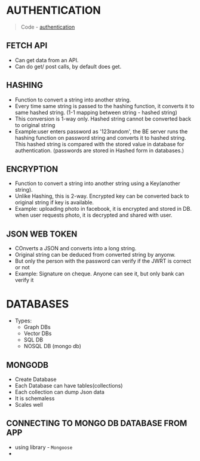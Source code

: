 # AUTHENTICATION
> Code - [authentication](/00_MY_UPDATES/ClassCodes/3_2_Authentication/)

## FETCH API
* Can get data from an API.
* Can do get/ post calls, by default does get.

## HASHING
* Function to convert a string into another string.
* Every time same string is passed to the hashing function, it converts it to same hashed string. (1-1 mapping between string - hashed string)
* This conversion is 1-way only. Hashed string cannot be converted back to original string
* Example:user enters password as '123random', the BE server runs the hashing function on password string and converts it to hashed string. This hashed string is compared with the stored value in database for authentication. (passwords are stored in Hashed form in databases.)

## ENCRYPTION
* Function to convert a string into another string using a Key(another string).
* Unlike Hashing, this is 2-way. Encrypted key can be converted back to original string if key is available.
* Example: uploading photo in facebook, it is encrypted and stored in DB. when user requests photo, it is decrypted and shared with user.
  
## JSON WEB TOKEN
* COnverts a JSON and converts into a long string.
* Original string can be deduced from converted string by anyonw.
* But only the person with the password can verify if the JWRT is correct or not
 * Example: Signature on cheque. Anyone can see it, but only bank can verify it


# DATABASES
* Types:
  * Graph DBs
  * Vector DBs
  * SQL DB
  * NOSQL DB (mongo db)

## MONGODB
* Create Database
* Each Database can have tables(collections)
* Each collection can dump Json data
* It is schemaless
* Scales well


## CONNECTING TO MONGO DB DATABASE FROM APP
* using library - `Mongoose`
* 
